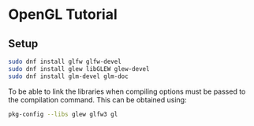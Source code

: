 # OpenGL Tutorial

## Setup

```bash
sudo dnf install glfw glfw-devel
sudo dnf install glew libGLEW glew-devel
sudo dnf install glm-devel glm-doc
```

To be able to link the libraries when compiling options must be passed to the
compilation command. This can be obtained using:

```bash
pkg-config --libs glew glfw3 gl
```
